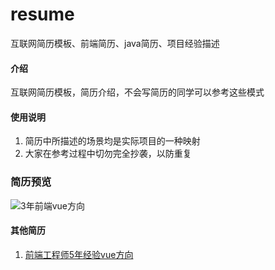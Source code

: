 # resume
互联网简历模板、前端简历、java简历、项目经验描述


#### 介绍
互联网简历模板，简历介绍，不会写简历的同学可以参考这些模式


#### 使用说明

1.  简历中所描述的场景均是实际项目的一种映射
2.  大家在参考过程中切勿完全抄袭，以防重复


### 简历预览
![3年前端vue方向](1677053561213.jpg)


#### 其他简历

1.  [前端工程师5年经验vue方向](https://www.xunmaw.com/shop/detail/1627235080658042881)

